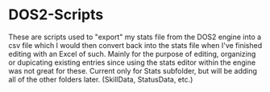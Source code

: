 # DOS2-Scripts
These are scripts used to "export" my stats file from the DOS2 engine into a csv file which I would then convert back into the stats file when I've finished editing with an Excel of such. 
Mainly for the purpose of editing, organizing or dupicating existing entries since using the stats editor within the engine was not great for these.
Current only for Stats subfolder, but will be adding all of the other folders later. (SkillData, StatusData, etc.)
